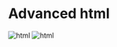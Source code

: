 # **Advanced html**

![html](https://zupimages.net/up/23/45/j44k.png)
![html](https://zupimages.net/up/23/45/y4jn.jpg)
